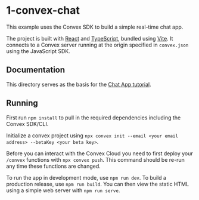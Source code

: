 # 1-convex-chat

This example uses the Convex SDK to build a simple real-time chat app.

The project is built with [React](https://reactjs.org/) and
[TypeScript](https://www.typescriptlang.org/), bundled using
[Vite](https://vitejs.dev/). It connects to a Convex server running at the
origin specified in `convex.json` using the JavaScript SDK.

## Documentation

This directory serves as the basis for the
[Chat App tutorial](https://docs.convex.dev/getting-started/chat-app).

## Running

First run `npm install` to pull in the required dependencies including the
Convex SDK/CLI.

Initialize a convex project using
`npx convex init --email <your email address> --betaKey <your beta key>`.

Before you can interact with the Convex Cloud you need to first deploy your
`/convex` functions with `npx convex push`. This command should be re-run any
time these functions are changed.

To run the app in development mode, use `npm run dev`. To build a production
release, use `npm run build`. You can then view the static HTML using a simple
web server with `npm run serve`.

